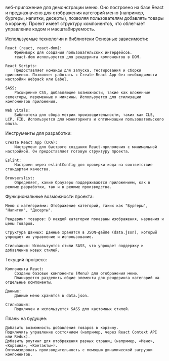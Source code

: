 веб-приложение для демонстрации меню. Оно построено на базе React и предназначено для отображения категорий меню (например, бургеры, напитки, десерты), позволяя пользователям добавлять товары в корзину. Проект имеет структуру компонентов, что облегчает управление кодом и масштабируемость.

Используемые технологии и библиотеки
Основные зависимости:

    React (react, react-dom):
        Фреймворк для создания пользовательских интерфейсов.
        react-dom используется для рендеринга компонентов в DOM.

    React Scripts:
        Предоставляет команды для запуска, тестирования и сборки приложения. Позволяет работать с Create React App без необходимости настройки Webpack или Babel.

    SASS:
        Расширение CSS, добавляющее возможности, такие как вложенные селекторы, переменные и миксины. Используется для стилизации компонентов приложения.

    Web Vitals:
        Библиотека для сбора метрик производительности, таких как CLS, LCP, FID. Используется для мониторинга и оптимизации пользовательского опыта.

Инструменты для разработки:

    Create React App (CRA):
        Инструмент для быстрого создания React-приложения с минимальной настройкой. Он предоставляет готовую структуру проекта.

    Eslint:
        Настроен через eslintConfig для проверки кода на соответствие стандартам качества.

    Browserslist:
        Определяет, какие браузеры поддерживаются приложением, как в режиме разработки, так и в режиме производства.
Функциональные возможности проекта:

    Меню с категориями: Отображение категорий, таких как "Бургеры", "Напитки", "Десерты".

    Рендеринг товаров: В каждой категории показаны изображения, названия и цены товаров.

    Структура данных: Данные хранятся в JSON-файле (data.json), который упрощает их управление и использование.

    Стилизация: Используются стили SASS, что упрощает поддержку и добавление новых стилей.
Текущий прогресс:

    Компоненты React:
        Созданы базовые компоненты (Menu) для отображения меню.
        Планируется разделить общие элементы для рендеринга категорий на отдельные компоненты.

    Данные:
        Данные меню хранятся в data.json.

    Стилизация:
        Подключен и используется SASS для кастомных стилей.
Планы на будущее:

    Добавить возможность добавления товаров в корзину.
    Подключить управление состоянием (например, через React Context API или Redux).
    Добавить роутинг для отображения разных страниц (например, «Меню», «Корзина», «Контакты»).
    Оптимизировать производительность с помощью динамической загрузки компонентов.
